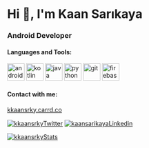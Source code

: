 <h1 align="left">Hi 👋, I'm Kaan Sarıkaya</h1>
<h3 align="left">Android Developer</h3>

<h4 align="left">Languages and Tools:</h3><p align="left">
<img src="https://www.vectorlogo.zone/logos/android/android-tile.svg" alt="android"  width="40"
      height="40"/>
<img src="https://www.vectorlogo.zone/logos/kotlinlang/kotlinlang-icon.svg" alt="kotlin"  width="40"
      height="40"/>
<img src="https://www.vectorlogo.zone/logos/java/java-icon.svg" alt="java"  width="40"
      height="40"/>
<img src="https://www.vectorlogo.zone/logos/python/python-icon.svg" alt="python" width="40"
      height="40" />
<img src="https://www.vectorlogo.zone/logos/git-scm/git-scm-icon.svg" alt="git" width="40"
      height="40" />
<img src="https://www.vectorlogo.zone/logos/firebase/firebase-icon.svg" alt="firebase" width="40"
      height="40" />

<h4 align="left">Contact with me:</h3><p align="left">
  <p align="left"> <a href="https://kkaansrky.carrd.co/" target="_blank">kkaansrky.carrd.co</a></p>
<a href="https://twitter.com/kkaansrky" target="_blank"><img align="center" src="https://www.vectorlogo.zone/logos/twitter/twitter-ar21.svg" alt="kkaansrkyTwitter"/></a>
<a href="https://linkedin.com/in/kaansarikaya" target="_blank"><img align="center" src="https://www.vectorlogo.zone/logos/linkedin/linkedin-ar21.svg" alt="kaansarikayaLinkedin"/</a>
</p>
 


<p align="left"><img align="center" src="https://github-readme-stats.vercel.app/api?username=kkaansrky&show_icons=true&theme=tokyonight" alt="kkaansrkyStats" /></p>
